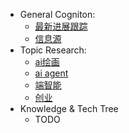 - General Cogniton:
  - [最新进展跟踪](./ai_followup.md)
  - [信息源](./ai_source.md)
- Topic Research:
  - [ai绘画](./ai_drawer.md)
  - [ai agent](./aiagent.md)
  - [端智能](./fe_ai.md)
  - [创业](./guiyiai.md)
- Knowledge & Tech Tree
  - TODO